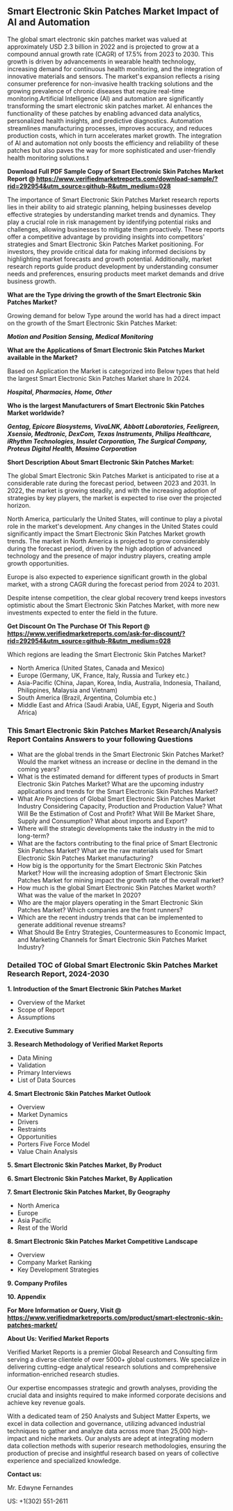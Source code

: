 <h2>Smart Electronic Skin Patches Market Impact of AI and Automation</h2>The global smart electronic skin patches market was valued at approximately USD 2.3 billion in 2022 and is projected to grow at a compound annual growth rate (CAGR) of 17.5% from 2023 to 2030. This growth is driven by advancements in wearable health technology, increasing demand for continuous health monitoring, and the integration of innovative materials and sensors. The market's expansion reflects a rising consumer preference for non-invasive health tracking solutions and the growing prevalence of chronic diseases that require real-time monitoring.Artificial Intelligence (AI) and automation are significantly transforming the smart electronic skin patches market. AI enhances the functionality of these patches by enabling advanced data analytics, personalized health insights, and predictive diagnostics. Automation streamlines manufacturing processes, improves accuracy, and reduces production costs, which in turn accelerates market growth. The integration of AI and automation not only boosts the efficiency and reliability of these patches but also paves the way for more sophisticated and user-friendly health monitoring solutions.t</p><p id="" class=""><strong>Download Full PDF Sample Copy of Smart Electronic Skin Patches Market Report @ <a href="https://www.verifiedmarketreports.com/download-sample/?rid=292954&utm_source=github-R&utm_medium=028" target="_blank">https://www.verifiedmarketreports.com/download-sample/?rid=292954&utm_source=github-R&utm_medium=028</a></strong></p><p>The importance of&nbsp;Smart Electronic Skin Patches Market research reports lies in their ability to aid strategic planning, helping businesses develop effective strategies by understanding market trends and dynamics. They play a crucial role in risk management by identifying potential risks and challenges, allowing businesses to mitigate them proactively. These reports offer a competitive advantage by providing insights into competitors' strategies and Smart Electronic Skin Patches Market positioning. For investors, they provide critical data for making informed decisions by highlighting market forecasts and growth potential. Additionally, market research reports guide product development by understanding consumer needs and preferences, ensuring products meet market demands and drive business growth.</p><p><strong>What are the&nbsp;Type driving the growth of the Smart Electronic Skin Patches Market?</strong></p><p id="" class="">Growing demand for below Type around the world has had a direct impact on the growth of the Smart Electronic Skin Patches Market:</p><em><strong>Motion and Position Sensing, Medical Monitoring</strong></em></p><strong>What are the&nbsp;Applications&nbsp;of Smart Electronic Skin Patches Market available in the Market?</strong></p><p id="" class="">Based on Application the Market is categorized into Below types that held the largest Smart Electronic Skin Patches Market share In 2024.</p><em><strong>Hospital, Pharmacies, Home, Other</strong></em></p><strong>Who is the largest Manufacturers of Smart Electronic Skin Patches Market worldwide?</strong></p><p><em><strong>Gentag, Epicore Biosystems, VivaLNK, Abbott Laboratories, Feeligreen, Xsensio, Medtronic, DexCom, Texas Instruments, Philips Healthcare, iRhythm Technologies, Insulet Corporation, The Surgical Company, Proteus Digital Health, Masimo Corporation</strong></em></p><p id="" class=""><strong>Short Description About Smart Electronic Skin Patches Market:</strong></p><p>The global Smart Electronic Skin Patches Market is anticipated to rise at a considerable rate during the forecast period, between 2023 and 2031. In 2022, the market is growing steadily, and with the increasing adoption of strategies by key players, the market is expected to rise over the projected horizon.</p><p>North America, particularly the United States, will continue to play a pivotal role in the market's development. Any changes in the United States could significantly impact the Smart Electronic Skin Patches Market growth trends. The market in North America is projected to grow considerably during the forecast period, driven by the high adoption of advanced technology and the presence of major industry players, creating ample growth opportunities.</p><p>Europe is also expected to experience significant growth in the global market, with a strong CAGR during the forecast period from 2024 to 2031.</p><p>Despite intense competition, the clear global recovery trend keeps investors optimistic about the Smart Electronic Skin Patches Market, with more new investments expected to enter the field in the future.</p><p id="" class=""><strong>Get Discount On The Purchase Of This Report @ <a href="https://www.verifiedmarketreports.com/ask-for-discount/?rid=292954&utm_source=github-R&utm_medium=028" target="_blank">https://www.verifiedmarketreports.com/ask-for-discount/?rid=292954&utm_source=github-R&utm_medium=028</a></strong></p>Which regions are leading the Smart Electronic Skin Patches Market?</p><ul><li>North America (United States, Canada and Mexico)</li><li>Europe (Germany, UK, France, Italy, Russia and Turkey etc.)</li><li>Asia-Pacific (China, Japan, Korea, India, Australia, Indonesia, Thailand, Philippines, Malaysia and Vietnam)</li><li>South America (Brazil, Argentina, Columbia etc.)</li><li>Middle East and Africa (Saudi Arabia, UAE, Egypt, Nigeria and South Africa)</li></ul><h3 id="" class="">This Smart Electronic Skin Patches Market Research/Analysis Report Contains Answers to your following Questions</h3><ul><li>What are the global trends in the Smart Electronic Skin Patches Market? Would the market witness an increase or decline in the demand in the coming years?</li><li>What is the estimated demand for different types of products in Smart Electronic Skin Patches Market? What are the upcoming industry applications and trends for the Smart Electronic Skin Patches Market?</li><li>What Are Projections of Global Smart Electronic Skin Patches Market Industry Considering Capacity, Production and Production Value? What Will Be the Estimation of Cost and Profit? What Will Be Market Share, Supply and Consumption? What about imports and Export?</li><li>Where will the strategic developments take the industry in the mid to long-term?</li><li>What are the factors contributing to the final price of Smart Electronic Skin Patches Market? What are the raw materials used for Smart Electronic Skin Patches Market manufacturing?</li><li>How big is the opportunity for the Smart Electronic Skin Patches Market? How will the increasing adoption of Smart Electronic Skin Patches Market for mining impact the growth rate of the overall market?</li><li>How much is the global Smart Electronic Skin Patches Market worth? What was the value of the market In 2020?</li><li>Who are the major players operating in the Smart Electronic Skin Patches Market? Which companies are the front runners?</li><li>Which are the recent industry trends that can be implemented to generate additional revenue streams?</li><li>What Should Be Entry Strategies, Countermeasures to Economic Impact, and Marketing Channels for Smart Electronic Skin Patches Market Industry?</li></ul><h3 id="" class="">Detailed TOC of Global Smart Electronic Skin Patches Market Research Report, 2024-2030</h3><p id="" class=""><strong>1. Introduction of the Smart Electronic Skin Patches Market</strong></p><ul><li>Overview of the Market</li><li>Scope of Report</li><li>Assumptions</li></ul><p id="" class=""><strong>2. Executive Summary</strong></p><p id="" class=""><strong>3. Research Methodology of Verified Market Reports</strong></p><ul><li>Data Mining</li><li>Validation</li><li>Primary Interviews</li><li>List of Data Sources</li></ul><p id="" class=""><strong>4. Smart Electronic Skin Patches Market Outlook</strong></p><ul><li>Overview</li><li>Market Dynamics</li><li>Drivers</li><li>Restraints</li><li>Opportunities</li><li>Porters Five Force Model</li><li>Value Chain Analysis</li></ul><p id="" class=""><strong>5. Smart Electronic Skin Patches Market, By Product</strong></p><p id="" class=""><strong>6. Smart Electronic Skin Patches Market, By Application</strong></p><p id="" class=""><strong>7. Smart Electronic Skin Patches Market, By Geography</strong></p><ul><li>North America</li><li>Europe</li><li>Asia Pacific</li><li>Rest of the World</li></ul><p id="" class=""><strong>8. Smart Electronic Skin Patches Market Competitive Landscape</strong></p><ul><li>Overview</li><li>Company Market Ranking</li><li>Key Development Strategies</li></ul><p id="" class=""><strong>9. Company Profiles</strong></p><p id="" class=""><strong>10. Appendix</strong></p><p id="" class=""><strong>For More Information or Query, Visit @ <a href="https://www.verifiedmarketreports.com/product/smart-electronic-skin-patches-market/" target="_blank">https://www.verifiedmarketreports.com/product/smart-electronic-skin-patches-market/</a></strong></p><p id="" class=""><strong>About Us: Verified Market Reports</strong></p><p id="" class="">Verified Market Reports is a premier Global Research and Consulting firm serving a diverse clientele of over 5000+ global customers. We specialize in delivering cutting-edge analytical research solutions and comprehensive information-enriched research studies.</p><p id="" class="">Our expertise encompasses strategic and growth analyses, providing the crucial data and insights required to make informed corporate decisions and achieve key revenue goals.</p><p id="" class="">With a dedicated team of 250 Analysts and Subject Matter Experts, we excel in data collection and governance, utilizing advanced industrial techniques to gather and analyze data across more than 25,000 high-impact and niche markets. Our analysts are adept at integrating modern data collection methods with superior research methodologies, ensuring the production of precise and insightful research based on years of collective experience and specialized knowledge.</p><p id="" class=""><strong>Contact us:</strong></p><p id="" class="">Mr. Edwyne Fernandes</p><p id="" class="">US: +1(302) 551-2611</p>
